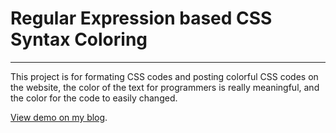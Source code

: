 # Regular Expression based CSS Syntax Coloring
---

This project is for formating CSS codes and posting colorful CSS codes on the website, the color of the text for programmers is really meaningful, and the color for the code to easily changed.



[View demo on my blog](http://files.cnblogs.com/ider/regex_based_css_syntax_coloring.xml).